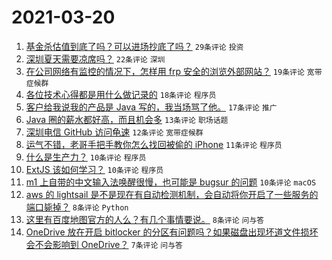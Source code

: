 # 2021-03-20

1. [基金杀估值到底了吗？可以进场抄底了吗？](https://www.v2ex.com/t/763397) `29条评论` `投资`
1. [深圳夏天需要凉席吗？](https://www.v2ex.com/t/763393) `22条评论` `深圳`
1. [在公司网络有监控的情况下，怎样用 frp 安全的浏览外部网站？](https://www.v2ex.com/t/763381) `19条评论` `宽带症候群`
1. [各位技术心得都是用什么做记录的](https://www.v2ex.com/t/763421) `18条评论` `程序员`
1. [客户给我说我的产品是 Java 写的，我当场骂了他。](https://www.v2ex.com/t/763410) `17条评论` `推广`
1. [Java 圈的薪水都好高，而且机会多](https://www.v2ex.com/t/763388) `13条评论` `职场话题`
1. [深圳电信 GitHub 访问龟速](https://www.v2ex.com/t/763377) `12条评论` `宽带症候群`
1. [运气不错，老哥手把手教你怎么找回被偷的 iPhone](https://www.v2ex.com/t/763432) `11条评论` `程序员`
1. [什么是生产力？](https://www.v2ex.com/t/763426) `10条评论` `程序员`
1. [ExtJS 该如何学习？](https://www.v2ex.com/t/763383) `10条评论` `程序员`
1. [m1 上自带的中文输入法唤醒很慢，也可能是 bugsur 的问题](https://www.v2ex.com/t/763378) `10条评论` `macOS`
1. [aws 的 lightsail 是不是现在有自动检测机制，会自动将你开启了一些服务的端口毙掉？](https://www.v2ex.com/t/763428) `8条评论` `Python`
1. [这里有百度地图官方的人么？有几个事情要说。](https://www.v2ex.com/t/763386) `8条评论` `问与答`
1. [OneDrive 放在开启 bitlocker 的分区有问题吗？如果磁盘出现坏道文件损坏会不会影响到 OneDrive？](https://www.v2ex.com/t/763384) `7条评论` `问与答`
